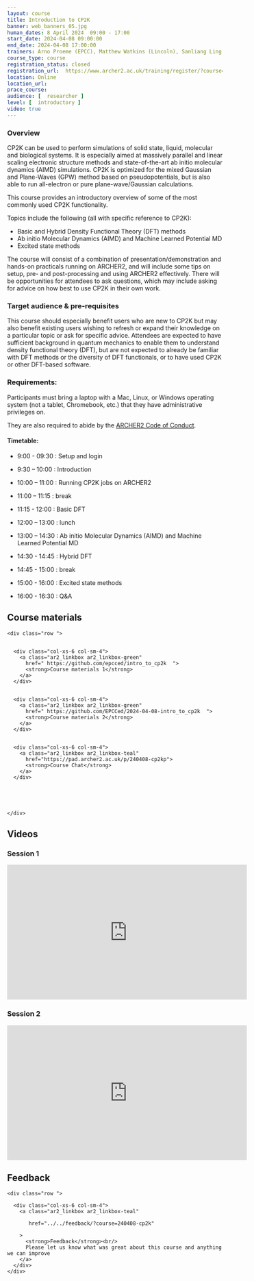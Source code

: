 ```yaml
---
layout: course
title: Introduction to CP2K
banner: web_banners_05.jpg 
human_dates: 8 April 2024  09:00 - 17:00  
start_date: 2024-04-08 09:00:00
end_date: 2024-04-08 17:00:00
trainers: Arno Proeme (EPCC), Matthew Watkins (Lincoln), Sanliang Ling (Nottingham), Lei Lei (Nottingham), Anna Hehn (Kiel)
course_type: course
registration_status: closed
registration_url:  https://www.archer2.ac.uk/training/register/?course=240408-cp2k
location: Online
location_url:
prace_course: 
audience: [  researcher ]
level: [  introductory ]
video: true
---
```




### Overview

CP2K can be used to perform simulations of solid state, liquid, molecular and biological systems. It is especially aimed at massively parallel and linear scaling electronic structure methods and state-of-the-art ab initio molecular dynamics (AIMD) simulations. CP2K is optimized for the mixed Gaussian and Plane-Waves (GPW) method based on pseudopotentials, but is also able to run all-electron or pure plane-wave/Gaussian calculations. 

This course provides an introductory overview of some of the most commonly used CP2K functionality. 

Topics include the following (all with specific reference to CP2K):

- Basic and Hybrid Density Functional Theory (DFT) methods
- Ab initio Molecular Dynamics (AIMD) and Machine Learned Potential MD
- Excited state methods

The course will consist of a combination of presentation/demonstration and hands-on practicals running on ARCHER2, and will include some tips on setup, pre- and post-processing and using ARCHER2 effectively. There will be opportunities for attendees to ask questions, which may include asking for advice on how best to use CP2K in their own work. 

### Target audience & pre-requisites

This course should especially benefit users who are new to CP2K but may also benefit existing users wishing to refresh or expand their knowledge on a particular topic or ask for specific advice. Attendees are expected to have sufficient background in quantum mechanics to enable them to understand density functional theory (DFT), but are not expected to already be familiar with DFT methods or the diversity of DFT functionals, or to have used CP2K or other DFT-based software.

### Requirements:

Participants must bring a laptop with a Mac, Linux, or Windows operating system (not a tablet, Chromebook, etc.) that they have administrative privileges on.

They are also required to abide by the [ARCHER2  Code of Conduct](../../../about/policies/code-of-conduct.html). 


#### Timetable:

- 9:00 - 09:30 : Setup and login
- 9:30 – 10:00 : Introduction
- 10:00 – 11:00 : Running CP2K jobs on ARCHER2
- 11:00 – 11:15 : break
- 11:15 - 12:00 : Basic DFT 

- 12:00 – 13:00 : lunch

- 13:00 – 14:30 : Ab initio Molecular Dynamics (AIMD) and Machine Learned Potential MD
- 14:30 - 14:45 : Hybrid DFT
- 14:45 - 15:00 : break
- 15:00 - 16:00 : Excited state methods
- 16:00 - 16:30 : Q&A

<section id="service">

 

<h2><a name="materials">Course materials</a></h2>



    <div class="row ">	

 		
      <div class="col-xs-6 col-sm-4">
        <a class="ar2_linkbox ar2_linkbox-green" 
          href=" https://github.com/epcced/intro_to_cp2k  ">
          <strong>Course materials 1</strong>         
        </a>
      </div>


      <div class="col-xs-6 col-sm-4">
        <a class="ar2_linkbox ar2_linkbox-green" 
          href=" https://github.com/EPCCed/2024-04-08-intro_to_cp2k  ">
          <strong>Course materials 2</strong>         
        </a>
      </div>

 
      <div class="col-xs-6 col-sm-4">
        <a class="ar2_linkbox ar2_linkbox-teal" 
          href="https://pad.archer2.ac.uk/p/240408-cp2kp">
          <strong>Course Chat</strong>       
        </a>
      </div>
		




 	</div>
		
		
					


		
<h2><a name="videos">Videos</a></h2>

<h3>Session 1</h3>

<div>
	<iframe title="Video" width="560" height="315" src="https://www.youtube.com/embed/N_H58S7fuSY " frameborder="0" allow="accelerometer; autoplay; encrypted-media; gyroscope; picture-in-picture" allowfullscreen></iframe>
</div>


<h3>Session 2</h3>

<div>
	<iframe title="Video" width="560" height="315" src="https://www.youtube.com/embed/_7dYhywcw1s " frameborder="0" allow="accelerometer; autoplay; encrypted-media; gyroscope; picture-in-picture" allowfullscreen></iframe>
</div>






<h2><a name="feedback">Feedback</a></h2>


    <div class="row ">	

      <div class="col-xs-6 col-sm-4">
        <a class="ar2_linkbox ar2_linkbox-teal" 

           href="../../feedback/?course=240408-cp2k" 

		>
          <strong>Feedback</strong><br/>
          Please let us know what was great about this course and anything we can improve
        </a>
      </div>
    </div>
		
		

 
</section>


